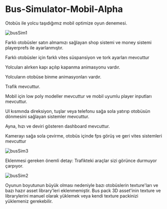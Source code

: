 # Bus-Simulator-Mobil-Alpha
Otobüs ile yolcu taşıdığımız mobil optimize oyun denemesi.

![busSim1](https://user-images.githubusercontent.com/64818115/188947201-f5de9fc6-c678-4d0b-aba7-4118051cc0d2.png)

Farklı otobüsler satın almamızı sağlayan shop sistemi ve money sistemi playerprefs ile ayarlanmıştır.

Farklı otobüsler için farklı vites süspansiyon ve tork ayarları mevcuttur

Yolcuları alırken kapı açılıp kapanma animasyonu vardır.

Yolcuların otobüse binme animasyonları vardır.

Trafik mevcuttur.

Mobil için low poly modeller mevcuttur ve mobil uyumlu player inputları mevcuttur. 

UI kısmında direksiyon, tuşlar veya telefonu sağa sola yatırıp otobüsün dönmesini sağlayan sistemler mevcuttur.

Ayna, hızı ve deviri gösteren dashboard mevcuttur.

Kamerayı sağa sola çevirme, otobüs içinde fps görüş ve geri vites sistemleri mevcuttur

![busSim3](https://user-images.githubusercontent.com/64818115/188948621-dfc4859f-c3df-4e7b-b79f-c442d506aa3a.png)

Eklenmesi gereken önemli detay: Trafikteki araçlar sizi görünce durmuyor çarpıyor.

![busSim2](https://user-images.githubusercontent.com/64818115/188948659-af681074-dba8-4046-b363-1884d124cdf6.png)

Oyunun boyutunun büyük olması nedeniyle bazı otobüslerin texture'ları ve bazı hazır asset library'leri eklenmemiştir. Bus pack 3D asset'inin texture ve librarylerini manuel olarak yüklemek veya kendi texture packinizi yüklemeniz gerekebilir.
